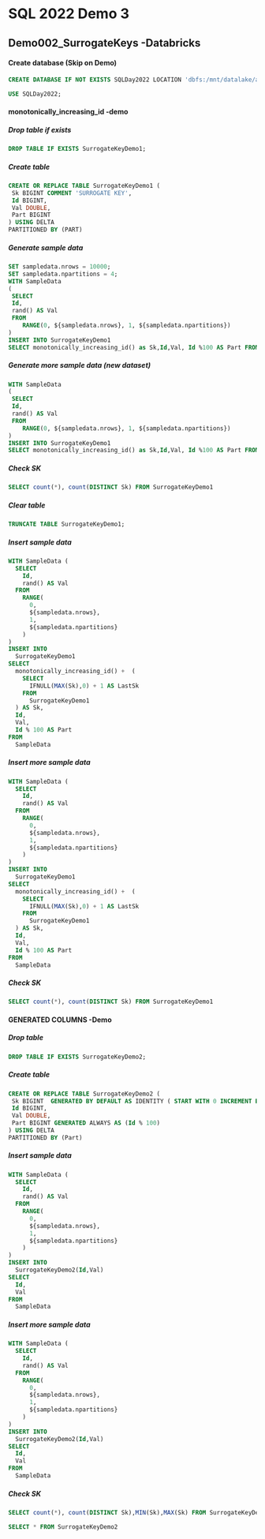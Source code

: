 # SQL 2022 Demo 3

## Demo002_SurrogateKeys -Databricks

#### Create database (Skip on Demo)

```sql
CREATE DATABASE IF NOT EXISTS SQLDay2022 LOCATION 'dbfs:/mnt/datalake/analytics_zone/DWHS/SQLDay2022'
```

```sql
USE SQLDay2022;
```



#### monotonically_increasing_id -demo

##### Drop table if exists

```sql
DROP TABLE IF EXISTS SurrogateKeyDemo1;
```

##### Create table

```sql
CREATE OR REPLACE TABLE SurrogateKeyDemo1 (
 Sk BIGINT COMMENT 'SURROGATE KEY',
 Id BIGINT,
 Val DOUBLE,
 Part BIGINT 
) USING DELTA
PARTITIONED BY (PART)
```

##### Generate sample data

```sql
SET sampledata.nrows = 10000;
SET sampledata.npartitions = 4;
WITH SampleData 
(
 SELECT
 Id,
 rand() AS Val
 FROM
    RANGE(0, ${sampledata.nrows}, 1, ${sampledata.npartitions})
)
INSERT INTO SurrogateKeyDemo1
SELECT monotonically_increasing_id() as Sk,Id,Val, Id %100 AS Part FROM SampleData 
```

##### Generate more sample data (new dataset)

```sql
WITH SampleData 
(
 SELECT
 Id,
 rand() AS Val
 FROM
    RANGE(0, ${sampledata.nrows}, 1, ${sampledata.npartitions})
)
INSERT INTO SurrogateKeyDemo1
SELECT monotonically_increasing_id() as Sk,Id,Val, Id %100 AS Part FROM SampleData 
```

##### Check SK

```sql
SELECT count(*), count(DISTINCT Sk) FROM SurrogateKeyDemo1
```

##### Clear table

```sql
TRUNCATE TABLE SurrogateKeyDemo1;
```

##### Insert sample data

```sql
WITH SampleData (
  SELECT
    Id,
    rand() AS Val
  FROM
    RANGE(
      0,
      ${sampledata.nrows},
      1,
      ${sampledata.npartitions}
    )
)
INSERT INTO
  SurrogateKeyDemo1
SELECT
  monotonically_increasing_id() +  (
    SELECT
      IFNULL(MAX(Sk),0) + 1 AS LastSk
    FROM
      SurrogateKeyDemo1
  ) AS Sk,
  Id,
  Val,
  Id % 100 AS Part
FROM
  SampleData
```

##### Insert more sample data

```sql
WITH SampleData (
  SELECT
    Id,
    rand() AS Val
  FROM
    RANGE(
      0,
      ${sampledata.nrows},
      1,
      ${sampledata.npartitions}
    )
)
INSERT INTO
  SurrogateKeyDemo1
SELECT
  monotonically_increasing_id() +  (
    SELECT
      IFNULL(MAX(Sk),0) + 1 AS LastSk
    FROM
      SurrogateKeyDemo1
  ) AS Sk,
  Id,
  Val,
  Id % 100 AS Part
FROM
  SampleData
```

##### Check SK

```sql
SELECT count(*), count(DISTINCT Sk) FROM SurrogateKeyDemo1
```

#### GENERATED COLUMNS -Demo

##### Drop table

```sql
DROP TABLE IF EXISTS SurrogateKeyDemo2;
```

##### Create table

```sql
CREATE OR REPLACE TABLE SurrogateKeyDemo2 (
 Sk BIGINT  GENERATED BY DEFAULT AS IDENTITY ( START WITH 0 INCREMENT BY 1) COMMENT 'SURROGATE KEY',
 Id BIGINT,
 Val DOUBLE,
 Part BIGINT GENERATED ALWAYS AS (Id % 100)
) USING DELTA
PARTITIONED BY (Part)
```

##### Insert sample data

```sql
WITH SampleData (
  SELECT
    Id,
    rand() AS Val
  FROM
    RANGE(
      0,
      ${sampledata.nrows},
      1,
      ${sampledata.npartitions}
    )
)
INSERT INTO
  SurrogateKeyDemo2(Id,Val)
SELECT
  Id,
  Val
FROM
  SampleData
```

##### Insert more sample data

```sql
WITH SampleData (
  SELECT
    Id,
    rand() AS Val
  FROM
    RANGE(
      0,
      ${sampledata.nrows},
      1,
      ${sampledata.npartitions}
    )
)
INSERT INTO
  SurrogateKeyDemo2(Id,Val)
SELECT
  Id,
  Val
FROM
  SampleData
```

##### Check SK

```sql
SELECT count(*), count(DISTINCT Sk),MIN(Sk),MAX(Sk) FROM SurrogateKeyDemo2
```

```sql
SELECT * FROM SurrogateKeyDemo2
```

